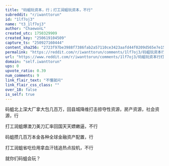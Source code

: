 ```yaml
---
title: "码蛆玩资本，行；打工润蛆玩资本，不行"
subreddit: "r/iwanttorun"
id: "1lf7oj3"
name: "t3_1lf7oj3"
author: "ChaewonL"
created_utc: 1750329909
created_key: "250619104509"
capture_ts: "250927160444"
content_sha256: "2723f97be3988f7386fab2a57110ce3423aafd44f0209d565e7e153e861172c6"
permalink: "https://reddit.com/r/iwanttorun/comments/1lf7oj3/码蛆玩资本行打工润蛆玩资本不行/"
url: "https://www.reddit.com/r/iwanttorun/comments/1lf7oj3/码蛆玩资本行打工润蛆玩资本不行/"
domain: "self.iwanttorun"
ups: 0
upvote_ratio: 0.39
num_comments: 9
link_flair_text: "不懂就问"
link_flair_css_class: ""
over_18: false
is_self: true
---
```


码蛆北上深大厂拿大包几百万，回县城降维打击掠夺性资源，房产资源，社会资源，行

打工润蛆爆澳刀美刀汇率回国天天嫖嫩逼，不行

码蛆攒几百万本金各种全球金融资产配置，行

打工润蛆省吃俭用拿血汗钱追热点投机，不行

就你们码蛆会玩？
